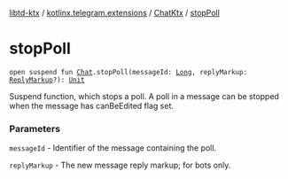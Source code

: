 [libtd-ktx](../../index.md) / [kotlinx.telegram.extensions](../index.md) / [ChatKtx](index.md) / [stopPoll](./stop-poll.md)

# stopPoll

`open suspend fun `[`Chat`](https://tdlibx.github.io/td/docs/org/drinkless/td/libcore/telegram/TdApi.Chat.html)`.stopPoll(messageId: `[`Long`](https://kotlinlang.org/api/latest/jvm/stdlib/kotlin/-long/index.html)`, replyMarkup: `[`ReplyMarkup`](https://tdlibx.github.io/td/docs/org/drinkless/td/libcore/telegram/TdApi.ReplyMarkup.html)`?): `[`Unit`](https://kotlinlang.org/api/latest/jvm/stdlib/kotlin/-unit/index.html)

Suspend function, which stops a poll. A poll in a message can be stopped when the message has
canBeEdited flag set.

### Parameters

`messageId` - Identifier of the message containing the poll.

`replyMarkup` - The new message reply markup; for bots only.